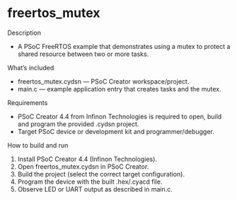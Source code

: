 # freertos_mutex

Description
- A PSoC FreeRTOS example that demonstrates using a mutex to protect a shared resource between two or more tasks.

What’s included
- freertos_mutex.cydsn — PSoC Creator workspace/project.
- main.c — example application entry that creates tasks and the mutex.


Requirements
- PSoC Creator 4.4 from Infinon Technologies is required to open, build and program the provided .cydsn project.
- Target PSoC device or development kit and programmer/debugger.

How to build and run
1. Install PSoC Creator 4.4 (Infinon Technologies).
2. Open freertos_mutex.cydsn in PSoC Creator.
3. Build the project (select the correct target configuration).
4. Program the device with the built .hex/.cyacd file.
5. Observe LED or UART output as described in main.c.

